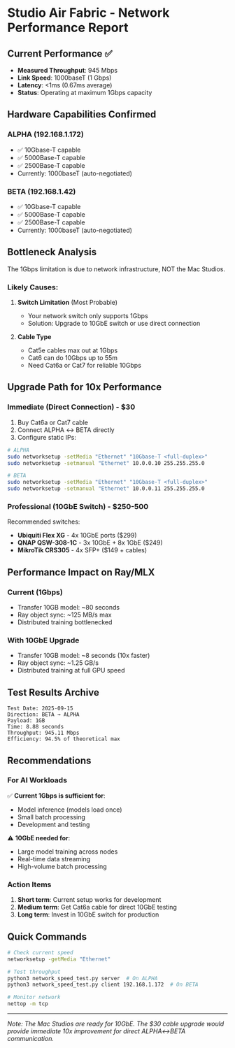 # Studio Air Fabric - Network Performance Report

## Current Performance ✅
- **Measured Throughput**: 945 Mbps
- **Link Speed**: 1000baseT (1 Gbps)
- **Latency**: <1ms (0.67ms average)
- **Status**: Operating at maximum 1Gbps capacity

## Hardware Capabilities Confirmed
### ALPHA (192.168.1.172)
- ✅ 10Gbase-T capable
- ✅ 5000Base-T capable
- ✅ 2500Base-T capable
- Currently: 1000baseT (auto-negotiated)

### BETA (192.168.1.42)
- ✅ 10Gbase-T capable
- ✅ 5000Base-T capable
- ✅ 2500Base-T capable
- Currently: 1000baseT (auto-negotiated)

## Bottleneck Analysis

The 1Gbps limitation is due to network infrastructure, NOT the Mac Studios.

### Likely Causes:
1. **Switch Limitation** (Most Probable)
   - Your network switch only supports 1Gbps
   - Solution: Upgrade to 10GbE switch or use direct connection

2. **Cable Type**
   - Cat5e cables max out at 1Gbps
   - Cat6 can do 10Gbps up to 55m
   - Need Cat6a or Cat7 for reliable 10Gbps

## Upgrade Path for 10x Performance

### Immediate (Direct Connection) - $30
1. Buy Cat6a or Cat7 cable
2. Connect ALPHA ↔ BETA directly
3. Configure static IPs:
```bash
# ALPHA
sudo networksetup -setMedia "Ethernet" "10Gbase-T <full-duplex>"
sudo networksetup -setmanual "Ethernet" 10.0.0.10 255.255.255.0

# BETA
sudo networksetup -setMedia "Ethernet" "10Gbase-T <full-duplex>"
sudo networksetup -setmanual "Ethernet" 10.0.0.11 255.255.255.0
```

### Professional (10GbE Switch) - $250-500
Recommended switches:
- **Ubiquiti Flex XG** - 4x 10GbE ports ($299)
- **QNAP QSW-308-1C** - 3x 10GbE + 8x 1GbE ($249)
- **MikroTik CRS305** - 4x SFP+ ($149 + cables)

## Performance Impact on Ray/MLX

### Current (1Gbps)
- Transfer 10GB model: ~80 seconds
- Ray object sync: ~125 MB/s max
- Distributed training bottlenecked

### With 10GbE Upgrade
- Transfer 10GB model: ~8 seconds (10x faster)
- Ray object sync: ~1.25 GB/s
- Distributed training at full GPU speed

## Test Results Archive

```
Test Date: 2025-09-15
Direction: BETA → ALPHA
Payload: 1GB
Time: 8.88 seconds
Throughput: 945.11 Mbps
Efficiency: 94.5% of theoretical max
```

## Recommendations

### For AI Workloads
✅ **Current 1Gbps is sufficient for**:
- Model inference (models load once)
- Small batch processing
- Development and testing

⚠️ **10GbE needed for**:
- Large model training across nodes
- Real-time data streaming
- High-volume batch processing

### Action Items
1. **Short term**: Current setup works for development
2. **Medium term**: Get Cat6a cable for direct 10GbE testing
3. **Long term**: Invest in 10GbE switch for production

## Quick Commands

```bash
# Check current speed
networksetup -getMedia "Ethernet"

# Test throughput
python3 network_speed_test.py server  # On ALPHA
python3 network_speed_test.py client 192.168.1.172  # On BETA

# Monitor network
nettop -m tcp
```

---
*Note: The Mac Studios are ready for 10GbE. The $30 cable upgrade would provide immediate 10x improvement for direct ALPHA↔BETA communication.*